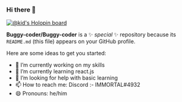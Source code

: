 ### Hi there 👋
[![@kid's Holopin board](https://holopin.me/kid)](https://holopin.io/@kid) 

**Buggy-coder/Buggy-coder** is a ✨ _special_ ✨ repository because its `README.md` (this file) appears on your GitHub profile.

Here are some ideas to get you started:

- 🔭 I’m currently working on my skills
- 🌱 I’m currently learning react.js
- 🤔 I’m looking for help with basic learning
- 📫 How to reach me: Discord :- IMMORTAL#4932 
- 😄 Pronouns: he/him

